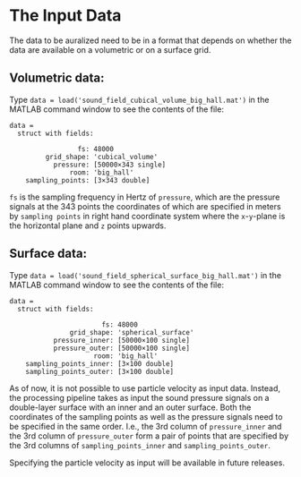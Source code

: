 # The Input Data

The data to be auralized need to be in a format that depends on whether the data are available on a volumetric or on a surface grid. 

## Volumetric data:

Type `data = load('sound_field_cubical_volume_big_hall.mat')` in the MATLAB command window to see the contents of the file:

```
data = 
  struct with fields:
  
                 fs: 48000
         grid_shape: 'cubical_volume'
           pressure: [50000×343 single]
               room: 'big_hall'
    sampling_points: [3×343 double]
```

`fs` is the sampling frequency in Hertz of `pressure`, which are the pressure signals at the 343 points the coordinates of which are specified in meters by `sampling points` in right hand coordinate system where the `x`-`y`-plane is the horizontal plane and `z` points upwards. 

## Surface data:

Type `data = load('sound_field_spherical_surface_big_hall.mat')` in the MATLAB command window to see the contents of the file:

```
data = 
  struct with fields:
  
                       fs: 48000
               grid_shape: 'spherical_surface'
           pressure_inner: [50000×100 single]
           pressure_outer: [50000×100 single]
                     room: 'big_hall'
    sampling_points_inner: [3×100 double]
    sampling_points_outer: [3×100 double]
```

As of now, it is not possible to use particle velocity as input data. Instead, the processing pipeline takes as input the sound pressure signals on a double-layer surface with an inner and an outer surface. Both the coordinates of the sampling points as well as the pressure signals need to be specified in the same order. I.e., the 3rd column of `pressure_inner` and the 3rd column of `pressure_outer` form a pair of points that are specified by the 3rd columns of `sampling_points_inner` and `sampling_points_outer`.

Specifying the particle velocity as input will be available in future releases.
